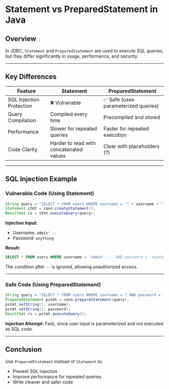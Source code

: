 # Statement vs PreparedStatement in Java

## Overview

In JDBC, `Statement` and `PreparedStatement` are used to execute SQL queries, but they differ significantly in usage, performance, and security.

---

## Key Differences

| Feature                  | Statement                                | PreparedStatement                               |
|--------------------------|-------------------------------------------|--------------------------------------------------|
| SQL Injection Protection | ❌ Vulnerable                             | ✅ Safe (uses parameterized queries)            |
| Query Compilation        | Compiled every time                       | Precompiled and stored                          |
| Performance              | Slower for repeated queries               | Faster for repeated execution                   |
| Code Clarity             | Harder to read with concatenated values   | Clear with placeholders (?)                     |

---

## SQL Injection Example

### Vulnerable Code (Using Statement)

```java
String query = "SELECT * FROM users WHERE username = '" + username + "' AND password = '" + password + "'";
Statement stmt = conn.createStatement();
ResultSet rs = stmt.executeQuery(query);
```

**Injection Input:**

- Username: `admin' --`
- Password: `anything`

**Result:**

```sql
SELECT * FROM users WHERE username = 'admin' --' AND password = 'anything'
```

The condition after `--` is ignored, allowing unauthorized access.

---

### Safe Code (Using PreparedStatement)

```java
String query = "SELECT * FROM users WHERE username = ? AND password = ?";
PreparedStatement pstmt = conn.prepareStatement(query);
pstmt.setString(1, username);
pstmt.setString(2, password);
ResultSet rs = pstmt.executeQuery();
```

**Injection Attempt:** Fails, since user input is parameterized and not executed as SQL code.

---

## Conclusion

Use `PreparedStatement` instead of `Statement` to:

- Prevent SQL injection
- Improve performance for repeated queries
- Write cleaner and safer code

